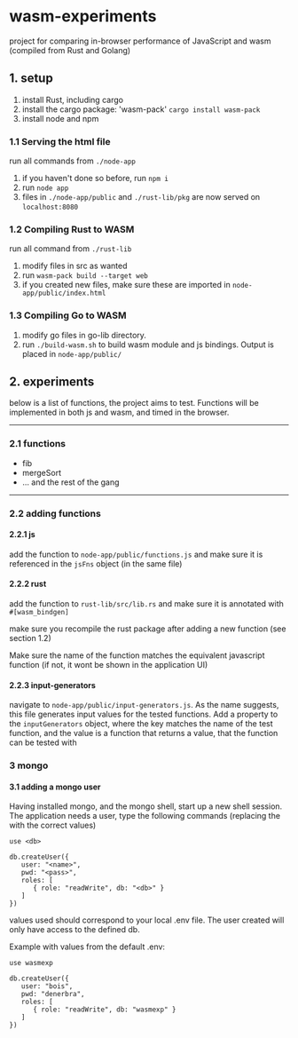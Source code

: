 # wasm-experiments

project for comparing in-browser performance of JavaScript and wasm (compiled from Rust and Golang)

## 1. setup

1. install Rust, including cargo
2. install the cargo package: 'wasm-pack' ````cargo install wasm-pack````
3. install node and npm

### 1.1 Serving the html file
run all commands from ````./node-app````

1. if you haven't done so before, run ````npm i````
2. run ````node app````
3. files in ````./node-app/public```` and ````./rust-lib/pkg```` are now
   served on ````localhost:8080````

### 1.2 Compiling Rust to WASM
run all command from ````./rust-lib````

1. modify files in src as wanted
2. run ````wasm-pack build --target web````
3. if you created new files, make sure these are imported in ````node-app/public/index.html````

### 1.3 Compiling Go to WASM
1. modify go files in go-lib directory.
2. run `./build-wasm.sh` to build wasm module and js bindings. Output is placed in `node-app/public/`

## 2. experiments

below is a list of functions, the project aims to test. Functions
will be implemented in both js and wasm, and timed in the browser.

---
### 2.1 functions
- fib
- mergeSort
- ... and the rest of the gang

---
### 2.2 adding functions

#### 2.2.1 js 

add the function to ````node-app/public/functions.js```` and make sure it is referenced in the ````jsFns```` object (in the same file)

#### 2.2.2 rust

add the function to ````rust-lib/src/lib.rs```` and make sure it is annotated with ````#[wasm_bindgen]````

make sure you recompile the rust package after adding a new function (see section 1.2)

Make sure the name of the function matches the equivalent javascript function (if not, it wont
be shown in the application UI)

#### 2.2.3 input-generators

navigate to ````node-app/public/input-generators.js````. As the name suggests, this file generates input values for the tested functions. Add a property to the ````inputGenerators```` object, where the key matches  the name of the test function, and the value is a function that returns a value, that the function can be tested with

### 3 mongo

#### 3.1 adding a mongo user

Having installed mongo, and the mongo shell, start up a new shell session. The application needs a user, type the following commands (replacing the <tags> with the correct values)

````
use <db>

db.createUser({
   user: "<name>",
   pwd: "<pass>",
   roles: [
      { role: "readWrite", db: "<db>" }
   ]
})
````

values used should correspond to your local .env file. The user created will only have access to the defined db.

Example with values from the default .env:

````
use wasmexp

db.createUser({
   user: "bois",
   pwd: "denerbra",
   roles: [
      { role: "readWrite", db: "wasmexp" }
   ]
})
````
